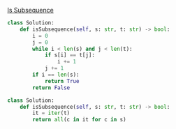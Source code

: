 [Is Subsequence](https://leetcode.com/problems/is-subsequence/)
```Python
class Solution:
    def isSubsequence(self, s: str, t: str) -> bool:
        i = 0
        j = 0
        while i < len(s) and j < len(t):
            if s[i] == t[j]:
                i += 1
            j += 1
        if i == len(s):
            return True
        return False
```

```Python
class Solution:
    def isSubsequence(self, s: str, t: str) -> bool:
        it = iter(t)
        return all(c in it for c in s)
```